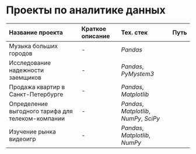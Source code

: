 # Проекты по аналитике данных

| Название проекта | Краткое описание | Тех. стек | Путь |
| :---------- | :------------------------------ | :-------------- | :---------- |
| Музыка больших городов | - | *Pandas* |
| Исследование надежности заемщиков | - | *Pandas*, *PyMystem3* |
| Продажа квартир в Санкт-Петербурге | - | *Pandas*, *Matplotlib* |
| Определение выгодного тарифа для телеком-компании | - | *Pandas*, *Matplotlib*, *NumPy*, *SciPy* |
| Изучение рынка видеоигр | - | *Pandas*, *Matplotlib*, *NumPy* |
